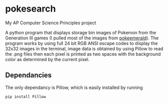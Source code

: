 # pokesearch
My AP Computer Science Principles project

A python program that displays storage bin images of Pokemon from the Generation III games (I pulled most of the images from [pokeemerald](https://github.com/pret/pokeemerald)). The program works by using full 24 bit RGB ANSI escape codes to display the 32x32 images in the terminal, image data is obtained by using Pillow to read the .png files then each pixel is printed as two spaces with the background color as determined by the current pixel.

## Dependancies

The only dependancy is Pillow, which is easily installed by running

```python
pip install Pillow
```
